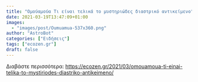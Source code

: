 ```yaml
---
title: "Ομούαμούα Τι είναι τελικά το μυστηριώδες διαστρικό αντικείμενο"
date: 2021-03-19T13:47:09+01:00
images:
  - "images/post/Oumuamua-537x360.png"
author: "AstroBot"
categories: ["Ειδήσεις"]
tags: ["ecozen.gr"]
draft: false
---
```




Διαβάστε περισσότερα: https://ecozen.gr/2021/03/omouamoua-ti-einai-telika-to-mystiriodes-diastriko-antikeimeno/
